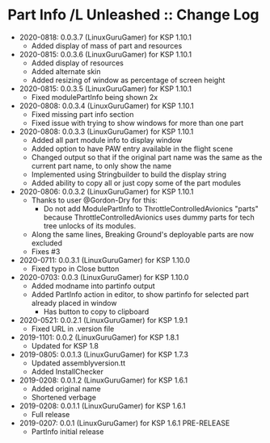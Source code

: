 # Part Info /L Unleashed :: Change Log

* 2020-0818: 0.0.3.7 (LinuxGuruGamer) for KSP 1.10.1
	+ Added display of mass of part and resources
* 2020-0815: 0.0.3.6 (LinuxGuruGamer) for KSP 1.10.1
	+ Added display of resources
	+ Added alternate skin
	+ Added resizing of window as percentage of screen height
* 2020-0815: 0.0.3.5 (LinuxGuruGamer) for KSP 1.10.1
	+ Fixed modulePartInfo being shown 2x
* 2020-0808: 0.0.3.4 (LinuxGuruGamer) for KSP 1.10.1
	+ Fixed missing part info section
	+ Fixed issue with trying to show windows for more than one part
* 2020-0808: 0.0.3.3 (LinuxGuruGamer) for KSP 1.10.1
	+ Added all part module info to display window
	+ Added option to have PAW entry available in the flight scene
	+ Changed output so that if the original part name was the same as the current part name, to only show the name
	+ Implemented using Stringbuilder to build the display string
	+ Added ability to copy all or just copy some of the part modules
* 2020-0806: 0.0.3.2 (LinuxGuruGamer) for KSP 1.10.1
	+ Thanks to user @Gordon-Dry for this:
		- Do not add ModulePartInfo to ThrottleControlledAvionics "parts" because ThrottleControlledAvionics uses dummy parts for tech tree unlocks of its modules.
	+ Along the same lines, Breaking Ground's deployable parts are now excluded
	+ Fixes #3
* 2020-0711: 0.0.3.1 (LinuxGuruGamer) for KSP 1.10.0
	+ Fixed typo in Close button
* 2020-0703: 0.0.3 (LinuxGuruGamer) for KSP 1.10.0
	+ Added modname into partinfo output
	+ Added PartInfo action in editor, to show partinfo for selected part already placed in window
		- Has button to copy to clipboard
* 2020-0521: 0.0.2.1 (LinuxGuruGamer) for KSP 1.9.1
	+ Fixed URL in .version file
* 2019-1101: 0.0.2 (LinuxGuruGamer) for KSP 1.8.1
	+ Updated for KSP 1.8
* 2019-0805: 0.0.1.3 (LinuxGuruGamer) for KSP 1.7.3
	+ Updated assemblyversion.tt
	+ Added InstallChecker
* 2019-0208: 0.0.1.2 (LinuxGuruGamer) for KSP 1.6.1
	+ Added original name
	+ Shortened verbage
* 2019-0208: 0.0.1.1 (LinuxGuruGamer) for KSP 1.6.1
	+ Full release
* 2019-0207: 0.0.1 (LinuxGuruGamer) for KSP 1.6.1 PRE-RELEASE
	+ PartInfo initial release
